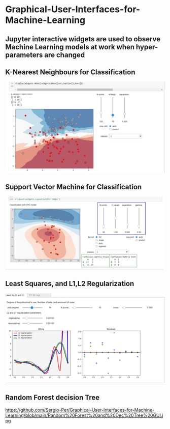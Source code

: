 # Graphical-User-Interfaces-for-Machine-Learning
## Jupyter interactive widgets are used to observe Machine Learning models at work when hyper-parameters are changed

## K-Nearest Neighbours for Classification

![alt text](https://github.com/Sergio-Per/Graphical-User-Interfaces-for-Machine-Learning/blob/main/KNN%20GUI.jpg)

## Support Vector Machine for Classification

![alt text](https://github.com/Sergio-Per/Graphical-User-Interfaces-for-Machine-Learning/blob/main/SVC%20GUI.jpg)

## Least Squares, and L1,L2 Regularization

![alt text](https://github.com/Sergio-Per/Graphical-User-Interfaces-for-Machine-Learning/blob/main/Least%20sq%20Lasso%20Ridge%20GUI.jpg)


## Random Forest decision Tree

https://github.com/Sergio-Per/Graphical-User-Interfaces-for-Machine-Learning/blob/main/Random%20Forest%20and%20Dec%20Tree%20GUI.jpg
